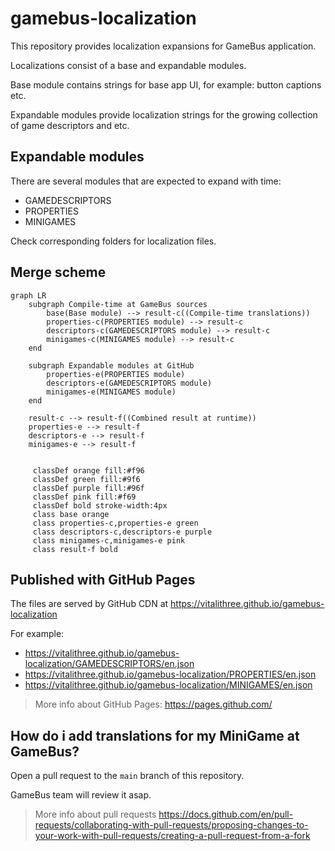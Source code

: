 # gamebus-localization
This repository provides localization expansions for GameBus application.

Localizations consist of a base and expandable modules.

Base module contains strings for base app UI, for example: button captions etc.

Expandable modules provide localization strings for the growing collection of game descriptors and etc.

## Expandable modules
There are several modules that are expected to expand with time:
- GAMEDESCRIPTORS
- PROPERTIES
- MINIGAMES

Check corresponding folders for localization  files.

## Merge scheme
```mermaid
graph LR
    subgraph Compile-time at GameBus sources
        base(Base module) --> result-c((Compile-time translations))
        properties-c(PROPERTIES module) --> result-c
        descriptors-c(GAMEDESCRIPTORS module) --> result-c
        minigames-c(MINIGAMES module) --> result-c
    end

    subgraph Expandable modules at GitHub
        properties-e(PROPERTIES module)
        descriptors-e(GAMEDESCRIPTORS module)
        minigames-e(MINIGAMES module)
    end
    
    result-c --> result-f((Combined result at runtime))
    properties-e --> result-f
    descriptors-e --> result-f
    minigames-e --> result-f
    

     classDef orange fill:#f96
     classDef green fill:#9f6
     classDef purple fill:#96f
     classDef pink fill:#f69
     classDef bold stroke-width:4px
     class base orange
     class properties-c,properties-e green
     class descriptors-c,descriptors-e purple
     class minigames-c,minigames-e pink
     class result-f bold
```


## Published with GitHub Pages
The files are served by GitHub CDN at https://vitalithree.github.io/gamebus-localization

For example:
- https://vitalithree.github.io/gamebus-localization/GAMEDESCRIPTORS/en.json
- https://vitalithree.github.io/gamebus-localization/PROPERTIES/en.json
- https://vitalithree.github.io/gamebus-localization/MINIGAMES/en.json

> More info about GitHub Pages: https://pages.github.com/

## How do i add translations for my MiniGame at GameBus?
Open a pull request to the `main` branch of this repository.

GameBus team will review it asap.

> More info about pull requests https://docs.github.com/en/pull-requests/collaborating-with-pull-requests/proposing-changes-to-your-work-with-pull-requests/creating-a-pull-request-from-a-fork

